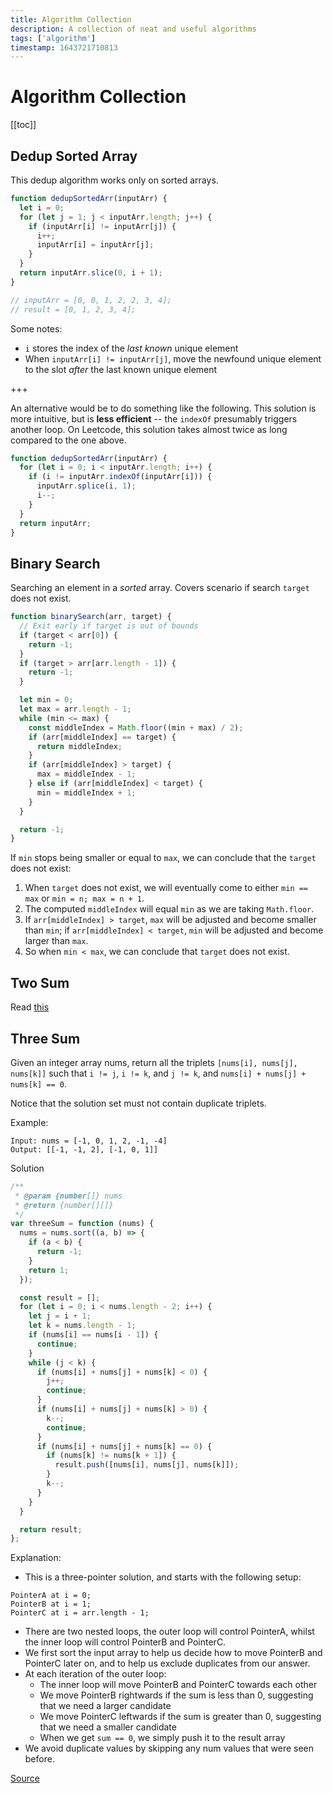 ```yaml
---
title: Algorithm Collection
description: A collection of neat and useful algorithms
tags: ['algorithm']
timestamp: 1643721710813
---
```


# Algorithm Collection

[[toc]]

## Dedup Sorted Array

This dedup algorithm works only on sorted arrays.

```js
function dedupSortedArr(inputArr) {
  let i = 0;
  for (let j = 1; j < inputArr.length; j++) {
    if (inputArr[i] != inputArr[j]) {
      i++;
      inputArr[i] = inputArr[j];
    }
  }
  return inputArr.slice(0, i + 1);
}

// inputArr = [0, 0, 1, 2, 2, 3, 4];
// result = [0, 1, 2, 3, 4];
```

Some notes:

- `i` stores the index of the _last known_ unique element
- When `inputArr[i] != inputArr[j]`, move the newfound unique element to the slot _after_ the last known unique element

+++

An alternative would be to do something like the following. This solution is more intuitive, but is **less efficient** -- the `indexOf` presumably triggers another loop. On Leetcode, this solution takes almost twice as long compared to the one above.

```js
function dedupSortedArr(inputArr) {
  for (let i = 0; i < inputArr.length; i++) {
    if (i != inputArr.indexOf(inputArr[i])) {
      inputArr.splice(i, 1);
      i--;
    }
  }
  return inputArr;
}
```

## Binary Search

Searching an element in a _sorted_ array. Covers scenario if search `target` does not exist.

```js
function binarySearch(arr, target) {
  // Exit early if target is out of bounds
  if (target < arr[0]) {
    return -1;
  }
  if (target > arr[arr.length - 1]) {
    return -1;
  }

  let min = 0;
  let max = arr.length - 1;
  while (min <= max) {
    const middleIndex = Math.floor((min + max) / 2);
    if (arr[middleIndex] == target) {
      return middleIndex;
    }
    if (arr[middleIndex] > target) {
      max = middleIndex - 1;
    } else if (arr[middleIndex] < target) {
      min = middleIndex + 1;
    }
  }

  return -1;
}
```

If `min` stops being smaller or equal to `max`, we can conclude that the `target` does not exist:

1. When `target` does not exist, we will eventually come to either `min == max` or `min = n; max = n + 1`.
2. The computed `middleIndex` will equal `min` as we are taking `Math.floor`.
3. If `arr[middleIndex] > target`, `max` will be adjusted and become smaller than `min`; if `arr[middleIndex] < target`, `min` will be adjusted and become larger than `max`.
4. So when `min < max`, we can conclude that `target` does not exist.

## Two Sum

Read [this](https://www.code-recipe.com/post/two-sum)

## Three Sum

Given an integer array nums, return all the triplets `[nums[i], nums[j], nums[k]]` such that `i != j`, `i != k`, and `j != k`, and `nums[i] + nums[j] + nums[k] == 0`.

Notice that the solution set must not contain duplicate triplets.

Example:

```
Input: nums = [-1, 0, 1, 2, -1, -4]
Output: [[-1, -1, 2], [-1, 0, 1]]
```

Solution

```js
/**
 * @param {number[]} nums
 * @return {number[][]}
 */
var threeSum = function (nums) {
  nums = nums.sort((a, b) => {
    if (a < b) {
      return -1;
    }
    return 1;
  });

  const result = [];
  for (let i = 0; i < nums.length - 2; i++) {
    let j = i + 1;
    let k = nums.length - 1;
    if (nums[i] == nums[i - 1]) {
      continue;
    }
    while (j < k) {
      if (nums[i] + nums[j] + nums[k] < 0) {
        j++;
        continue;
      }
      if (nums[i] + nums[j] + nums[k] > 0) {
        k--;
        continue;
      }
      if (nums[i] + nums[j] + nums[k] == 0) {
        if (nums[k] != nums[k + 1]) {
          result.push([nums[i], nums[j], nums[k]]);
        }
        k--;
      }
    }
  }

  return result;
};
```

Explanation:

- This is a three-pointer solution, and starts with the following setup:

```
PointerA at i = 0;
PointerB at i = 1;
PointerC at i = arr.length - 1;
```

- There are two nested loops, the outer loop will control PointerA, whilst the inner loop will control PointerB and PointerC.
- We first sort the input array to help us decide how to move PointerB and PointerC later on, and to help us exclude duplicates from our answer.
- At each iteration of the outer loop:
  - The inner loop will move PointerB and PointerC towards each other
  - We move PointerB rightwards if the sum is less than 0, suggesting that we need a larger candidate
  - We move PointerC leftwards if the sum is greater than 0, suggesting that we need a smaller candidate
  - When we get `sum == 0`, we simply push it to the result array
- We avoid duplicate values by skipping any num values that were seen before.

[Source](https://www.code-recipe.com/post/three-sum)

<PostDate />
<PageTags />
